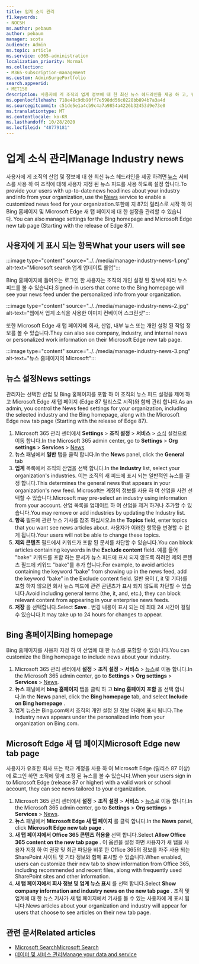 ```yaml
---
title: 업계 소식 관리
f1.keywords:
- NOCSH
ms.author: pebaum
author: pebaum
manager: scotv
audience: Admin
ms.topic: article
ms.service: o365-administration
localization_priority: Normal
ms.collection:
- M365-subscription-management
ms.custom: AdminSurgePortfolio
search.appverid:
- MET150
description: 사용자에 게 조직의 업계 정보에 대 한 최신 뉴스 헤드라인을 제공 하 고, 뉴스 서비스를 사용 하 여 조직에 대해 사용자 지정 된 뉴스 피드를 사용 하도록 설정 합니다.
ms.openlocfilehash: 718e48c9db90ff7e598dd56c0228bb894b7a3a4d
ms.sourcegitcommit: c51de5e1a4cb9c4a7a9854a4226b32453d9e73e0
ms.translationtype: MT
ms.contentlocale: ko-KR
ms.lasthandoff: 10/28/2020
ms.locfileid: "48779181"
---
```

# <a name="manage-industry-news"></a><span data-ttu-id="10fa6-103">업계 소식 관리</span><span class="sxs-lookup"><span data-stu-id="10fa6-103">Manage Industry news</span></span>

<span data-ttu-id="10fa6-104">사용자에 게 조직의 산업 및 정보에 대 한 최신 뉴스 헤드라인을 제공 하려면 [뉴스](https://admin.microsoft.com/adminportal/home?#/Settings/Services/:/Settings/L1/BingNews) 서비스를 사용 하 여 조직에 대해 사용자 지정 된 뉴스 피드를 사용 하도록 설정 합니다.</span><span class="sxs-lookup"><span data-stu-id="10fa6-104">To provide your users with up-to-date news headlines about your industry and info from your organization, use the [News](https://admin.microsoft.com/adminportal/home?#/Settings/Services/:/Settings/L1/BingNews) service to enable a customized news feed for your organization.</span></span><span data-ttu-id="10fa6-105">또한에 지 87의 릴리스로 시작 하 여 Bing 홈페이지 및 Microsoft Edge 새 탭 페이지에 대 한 설정을 관리할 수 있습니다.</span><span class="sxs-lookup"><span data-stu-id="10fa6-105"> You can also manage settings for the Bing homepage and Microsoft Edge new tab page (Starting with the release of Edge 87).</span></span>

## <a name="what-your-users-will-see"></a><span data-ttu-id="10fa6-106">사용자에 게 표시 되는 항목</span><span class="sxs-lookup"><span data-stu-id="10fa6-106">What your users will see</span></span>

:::image type="content" source="../../media/manage-industry-news-1.png" alt-text="Microsoft search 업계 업데이트 롤업":::
 
<span data-ttu-id="10fa6-108">Bing 홈페이지에 들어오는 로그인 한 사용자는 조직의 개인 설정 된 정보에 따라 뉴스 피드를 볼 수 있습니다.</span><span class="sxs-lookup"><span data-stu-id="10fa6-108">Signed-in users that come to the Bing homepage will see your news feed under the personalized info from your organization.</span></span>

:::image type="content" source="../../media/manage-industry-news-2.jpg" alt-text="웹에서 업계 소식을 사용한 이미지 컨베이어 스크린샷":::

<span data-ttu-id="10fa6-110">또한 Microsoft Edge 새 탭 페이지에 회사, 산업, 내부 뉴스 또는 개인 설정 된 작업 정보를 볼 수 있습니다.</span><span class="sxs-lookup"><span data-stu-id="10fa6-110">They can also see company, industry, and internal news or personalized work information on their Microsoft Edge new tab page.</span></span> 

:::image type="content" source="../../media/manage-industry-news-3.png" alt-text="뉴스 홈페이지의 Microsoft":::

## <a name="news-settings"></a><span data-ttu-id="10fa6-112">뉴스 설정</span><span class="sxs-lookup"><span data-stu-id="10fa6-112">News settings</span></span>

<span data-ttu-id="10fa6-113">관리자는 선택한 산업 및 Bing 홈페이지를 포함 하 여 조직의 뉴스 피드 설정을 제어 하 고 Microsoft Edge 새 탭 페이지 (Edge 87 릴리스로 시작)와 함께 관리 합니다.</span><span class="sxs-lookup"><span data-stu-id="10fa6-113">As an admin, you control the News feed settings for your organization, including the selected industry and the Bing homepage, along with the Microsoft Edge new tab page (Starting with the release of Edge 87).</span></span>

1. <span data-ttu-id="10fa6-114">Microsoft 365 관리 센터에서 **Settings**  >  **조직 설정**  >  **서비스**  >  [소식](https://admin.microsoft.com/adminportal/home?#/Settings/Services/:/Settings/L1/BingNews) 설정으로 이동 합니다.</span><span class="sxs-lookup"><span data-stu-id="10fa6-114">In the Microsoft 365 admin center, go to **Settings** > **Org settings** > **Services** > [News](https://admin.microsoft.com/adminportal/home?#/Settings/Services/:/Settings/L1/BingNews)</span></span>
2. <span data-ttu-id="10fa6-115">**뉴스** 패널에서 **일반** 탭을 클릭 합니다.</span><span class="sxs-lookup"><span data-stu-id="10fa6-115">In the **News** panel, click the **General** tab</span></span>
3. <span data-ttu-id="10fa6-116">**업계** 목록에서 조직의 산업을 선택 합니다.</span><span class="sxs-lookup"><span data-stu-id="10fa6-116">In the **Industry** list, select your organization's industries.</span></span> <span data-ttu-id="10fa6-117">이는 조직의 새 피드에 표시 되는 일반적인 뉴스를 결정 합니다.</span><span class="sxs-lookup"><span data-stu-id="10fa6-117">This determines the general news that appears in your organization's new feed.</span></span> <span data-ttu-id="10fa6-118">Microsoft는 계정의 정보를 사용 하 여 산업을 사전 선택할 수 있습니다.</span><span class="sxs-lookup"><span data-stu-id="10fa6-118">Microsoft may pre-select an industry using information from your account.</span></span> <span data-ttu-id="10fa6-119">산업 목록을 업데이트 하 여 산업을 제거 하거나 추가할 수 있습니다.</span><span class="sxs-lookup"><span data-stu-id="10fa6-119">You may remove or add industries by updating the Industry list.</span></span>
4. <span data-ttu-id="10fa6-120">**항목** 필드에 관련 뉴스 기사를 참조 하십시오.</span><span class="sxs-lookup"><span data-stu-id="10fa6-120">In the **Topics** field, enter topics that you want see news articles about.</span></span> <span data-ttu-id="10fa6-121">사용자가 이러한 항목을 변경할 수 없게 됩니다.</span><span class="sxs-lookup"><span data-stu-id="10fa6-121">Your users will not be able to change these topics.</span></span>
5. <span data-ttu-id="10fa6-122">**제외 콘텐츠** 필드에서 키워드가 포함 된 문서를 차단할 수 있습니다.</span><span class="sxs-lookup"><span data-stu-id="10fa6-122">You can block articles containing keywords in the **Exclude content** field.</span></span>  <span data-ttu-id="10fa6-123">예를 들어 "bake" 키워드를 포함 하는 문서가 뉴스 피드에 표시 되지 않도록 하려면 제외 콘텐츠 필드에 키워드 "bake"를 추가 합니다.</span><span class="sxs-lookup"><span data-stu-id="10fa6-123">For example, to avoid articles containing the keyword “bake” from showing up in the news feed, add the keyword “bake” in the Exclude content field.</span></span> <span data-ttu-id="10fa6-124">일반 용어 (, it 및 기타)를 포함 하지 않으면 회사 뉴스 피드에 관련 콘텐츠가 표시 되지 않도록 차단할 수 있습니다.</span><span class="sxs-lookup"><span data-stu-id="10fa6-124">Avoid including general terms (the, it, and, etc.), they can block relevant content from appearing in your enterprise news feeds.</span></span>
6. <span data-ttu-id="10fa6-125">**저장** 을 선택합니다.</span><span class="sxs-lookup"><span data-stu-id="10fa6-125">Select **Save** .</span></span> <span data-ttu-id="10fa6-126">변경 내용이 표시 되는 데 최대 24 시간이 걸릴 수 있습니다.</span><span class="sxs-lookup"><span data-stu-id="10fa6-126">It may take up to 24 hours for changes to appear.</span></span>

## <a name="bing-homepage"></a><span data-ttu-id="10fa6-127">Bing 홈페이지</span><span class="sxs-lookup"><span data-stu-id="10fa6-127">Bing homepage</span></span>

<span data-ttu-id="10fa6-128">Bing 홈페이지를 사용자 지정 하 여 산업에 대 한 뉴스를 포함할 수 있습니다.</span><span class="sxs-lookup"><span data-stu-id="10fa6-128">You can customize the Bing homepage to include news about your industry.</span></span> 

1. <span data-ttu-id="10fa6-129">Microsoft 365 관리 센터에서 **설정**  >  **조직 설정**  >  **서비스**  >  [뉴스](https://admin.microsoft.com/adminportal/home?#/Settings/Services/:/Settings/L1/BingNews)로 이동 합니다.</span><span class="sxs-lookup"><span data-stu-id="10fa6-129">In the Microsoft 365 admin center, go to **Settings** > **Org settings** > **Services** > [News](https://admin.microsoft.com/adminportal/home?#/Settings/Services/:/Settings/L1/BingNews).</span></span> 
2. <span data-ttu-id="10fa6-130">**뉴스** 패널에서 **bing 홈페이지** 탭을 클릭 하 고 **bing 홈페이지 포함** 을 선택 합니다.</span><span class="sxs-lookup"><span data-stu-id="10fa6-130">In the **News** panel, click the **Bing homepage** tab, and select **Include on Bing homepage** .</span></span>
3. <span data-ttu-id="10fa6-131">업계 뉴스는 Bing.com에서 조직의 개인 설정 된 정보 아래에 표시 됩니다.</span><span class="sxs-lookup"><span data-stu-id="10fa6-131">The industry news appears under the personalized info from your organization on Bing.com.</span></span>

## <a name="microsoft-edge-new-tab-page"></a><span data-ttu-id="10fa6-132">Microsoft Edge 새 탭 페이지</span><span class="sxs-lookup"><span data-stu-id="10fa6-132">Microsoft Edge new tab page</span></span> 
<span data-ttu-id="10fa6-133">사용자가 유효한 회사 또는 학교 계정을 사용 하 여 Microsoft Edge (릴리스 87 이상)에 로그인 하면 조직에 맞게 조정 된 뉴스를 볼 수 있습니다.</span><span class="sxs-lookup"><span data-stu-id="10fa6-133">When your users sign in to Microsoft Edge (release 87 or higher) with a valid work or school account, they can see news tailored to your organization.</span></span>

1. <span data-ttu-id="10fa6-134">Microsoft 365 관리 센터에서 **설정**  >  **조직 설정**  >  **서비스**  >  [뉴스](https://admin.microsoft.com/adminportal/home?#/Settings/Services/:/Settings/L1/BingNews)로 이동 합니다.</span><span class="sxs-lookup"><span data-stu-id="10fa6-134">In the Microsoft 365 admin center, go to **Settings** > **Org settings** > **Services** > [News](https://admin.microsoft.com/adminportal/home?#/Settings/Services/:/Settings/L1/BingNews).</span></span>
2. <span data-ttu-id="10fa6-135">**뉴스** 패널에서 **Microsoft Edge 새 탭 페이지** 를 클릭 합니다.</span><span class="sxs-lookup"><span data-stu-id="10fa6-135">In the **News** panel, click **Microsoft Edge new tab page** .</span></span>
3. <span data-ttu-id="10fa6-136">**새 탭 페이지에서 Office 365 콘텐츠 허용을** 선택 합니다.</span><span class="sxs-lookup"><span data-stu-id="10fa6-136">Select **Allow Office 365 content on the new tab page** .</span></span> <span data-ttu-id="10fa6-137">이 옵션을 설정 하면 사용자가 새 탭을 사용자 지정 하 여 권장 및 최근 파일을 비롯 한 Office 365의 정보를 자주 사용 되는 SharePoint 사이트 및 기타 정보와 함께 표시할 수 있습니다.</span><span class="sxs-lookup"><span data-stu-id="10fa6-137">When enabled, users can customize their new tab to show  information from Office 365, including recommended and recent files, along with frequently used SharePoint sites and other information.</span></span>
4. <span data-ttu-id="10fa6-138">**새 탭 페이지에서 회사 정보 및 업계 뉴스 표시** 를 선택 합니다.</span><span class="sxs-lookup"><span data-stu-id="10fa6-138">Select **Show company information and industry news on the new tab page** .</span></span> <span data-ttu-id="10fa6-139">조직 및 업계에 대 한 뉴스 기사가 새 탭 페이지에서 기사를 볼 수 있는 사용자에 게 표시 됩니다.</span><span class="sxs-lookup"><span data-stu-id="10fa6-139">News articles about your organization and industry will appear for users that choose to see articles on their new tab page.</span></span>

## <a name="related-articles"></a><span data-ttu-id="10fa6-140">관련 문서</span><span class="sxs-lookup"><span data-stu-id="10fa6-140">Related articles</span></span>

- [<span data-ttu-id="10fa6-141">Microsoft Search</span><span class="sxs-lookup"><span data-stu-id="10fa6-141">Microsoft Search</span></span>](https://docs.microsoft.com/microsoftsearch/)
- [<span data-ttu-id="10fa6-142">데이터 및 서비스 관리</span><span class="sxs-lookup"><span data-stu-id="10fa6-142">Manage your data and service</span></span>](https://docs.microsoft.com/microsoft-365/admin/manage)
